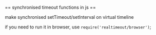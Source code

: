 == synchronised timeout functions in js ==

make synchronised setTimeout/setInterval on virtual timeline

if you need to run it in browser, use `require('realtimeout/browser')`;

